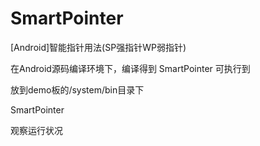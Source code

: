 # SmartPointer
[Android]智能指针用法(SP强指针WP弱指针)

在Android源码编译环境下，编译得到 SmartPointer 可执行到

放到demo板的/system/bin目录下

SmartPointer

观察运行状况

